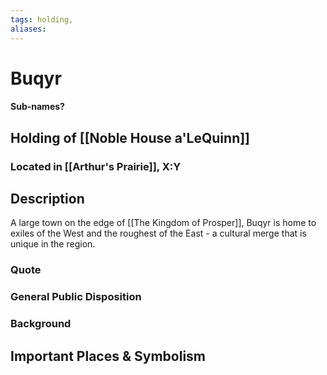 ```yaml
---
tags: holding,
aliases:
---
```

# Buqyr
#### Sub-names?
## Holding of [[Noble House a'LeQuinn]]
### Located in [[Arthur's Prairie]], X:Y
## Description
A large town on the edge of [[The Kingdom of Prosper]], Buqyr is home to exiles of the West and the roughest of the East - a cultural merge that is unique in the region.
### Quote

### General Public Disposition

### Background
## Important Places & Symbolism


